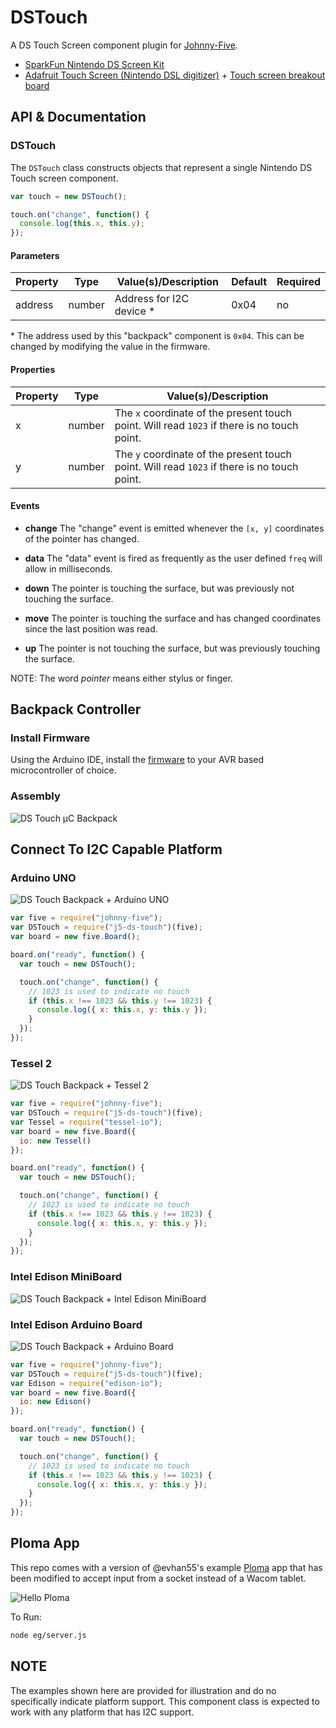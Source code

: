 # DSTouch

A DS Touch Screen component plugin for [Johnny-Five](https://github.com/rwaldron/johnny-five).

- [SparkFun Nintendo DS Screen Kit](https://www.sparkfun.com/products/13631)
- [Adafruit Touch Screen (Nintendo DSL digitizer)](https://www.adafruit.com/products/333) + [Touch screen breakout board](https://www.adafruit.com/product/334)

## API & Documentation

### DSTouch 

The `DSTouch` class constructs objects that represent a single Nintendo DS Touch screen component.

```js
var touch = new DSTouch();

touch.on("change", function() {
  console.log(this.x, this.y);
});
```

#### Parameters

| Property   | Type      | Value(s)/Description      | Default | Required |
|------------|-----------|---------------------------|---------|-----------|
| address    | number    | Address for I2C device \*  | 0x04    | no |

\* The address used by this "backpack" component is `0x04`. This can be changed by modifying the value in the firmware. 

#### Properties

| Property   | Type      | Value(s)/Description      |
|------------|-----------|---------------------------|
| x    | number    | The `x` coordinate of the present touch point. Will read `1023` if there is no touch point.  |
| y    | number    | The `y` coordinate of the present touch point. Will read `1023` if there is no touch point.  |


#### Events

- **change** The "change" event is emitted whenever the `[x, y]` coordinates of the pointer has changed.

- **data** The "data" event is fired as frequently as the user defined `freq` will allow in milliseconds.

- **down** The pointer is touching the surface, but was previously not touching the surface.

- **move** The pointer is touching the surface and has changed coordinates since the last position was read. 

- **up** The pointer is not touching the surface, but was previously touching the surface.


NOTE: The word _pointer_ means either stylus or finger.



## Backpack Controller

### Install Firmware

Using the Arduino IDE, install the [firmware](https://github.com/rwaldron/j5-ds-touch/blob/master/firmware/ds_touch_slave.ino) to your AVR based microcontroller of choice. 

### Assembly

![DS Touch μC Backpack](https://github.com/rwaldron/j5-ds-touch/blob/master/assets/ds-touch-backpack.png)


## Connect To I2C Capable Platform

### Arduino UNO

![DS Touch Backpack + Arduino UNO](https://raw.githubusercontent.com/rwaldron/j5-ds-touch/master/assets/ds-touch-backpack-with-uno.png)

```js
var five = require("johnny-five");
var DSTouch = require("j5-ds-touch")(five);
var board = new five.Board();

board.on("ready", function() {
  var touch = new DSTouch();

  touch.on("change", function() {
    // 1023 is used to indicate no touch 
    if (this.x !== 1023 && this.y !== 1023) {
      console.log({ x: this.x, y: this.y });
    }
  });
});
```

### Tessel 2

![DS Touch Backpack + Tessel 2](https://raw.githubusercontent.com/rwaldron/j5-ds-touch/master/assets/ds-touch-backpack-with-tessel-2.png)

```js
var five = require("johnny-five");
var DSTouch = require("j5-ds-touch")(five);
var Tessel = require("tessel-io");
var board = new five.Board({
  io: new Tessel()
});

board.on("ready", function() {
  var touch = new DSTouch();

  touch.on("change", function() {
    // 1023 is used to indicate no touch 
    if (this.x !== 1023 && this.y !== 1023) {
      console.log({ x: this.x, y: this.y });
    }
  });
});
```

### Intel Edison MiniBoard

![DS Touch Backpack + Intel Edison MiniBoard](https://raw.githubusercontent.com/rwaldron/j5-ds-touch/master/assets/ds-touch-backpack-with-edison-mini.png)

### Intel Edison Arduino Board

![DS Touch Backpack + Arduino Board](https://raw.githubusercontent.com/rwaldron/j5-ds-touch/master/assets/ds-touch-backpack-with-edison-arduino.png)


```js
var five = require("johnny-five");
var DSTouch = require("j5-ds-touch")(five);
var Edison = require("edison-io");
var board = new five.Board({
  io: new Edison()
});

board.on("ready", function() {
  var touch = new DSTouch();

  touch.on("change", function() {
    // 1023 is used to indicate no touch 
    if (this.x !== 1023 && this.y !== 1023) {
      console.log({ x: this.x, y: this.y });
    }
  });
});
```

## Ploma App

This repo comes with a version of @evhan55's example [Ploma](https://github.com/evhan55/ploma) app that has been modified to accept input from a socket instead of a Wacom tablet. 

![Hello Ploma](https://github.com/rwaldron/j5-ds-touch/blob/master/assets/hello-ploma.png)


To Run: 


```sh
node eg/server.js
```



## NOTE

The examples shown here are provided for illustration and do no specifically indicate platform support. This component class is expected to work with any platform that has I2C support. 
